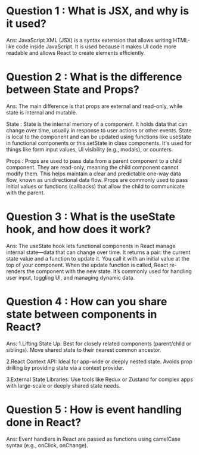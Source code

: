 # Question 1 : What is JSX, and why is it used?

Ans: 
JavaScript XML (JSX) is a syntax extension that allows writing HTML-like code inside JavaScript. It is used because it makes UI code more readable and allows React to create elements efficiently.

# Question 2 : What is the difference between State and Props?

Ans: 
The main difference is that props are external and read-only, while state is internal and mutable.

State : State is the internal memory of a component. It holds data that can change over time, usually in response to user actions or other events. State is local to the component and can be updated using functions like useState in functional components or this.setState in class components. It's used for things like form input values, UI visibility (e.g., modals), or counters.

Props : Props are used to pass data from a parent component to a child component. They are read-only, meaning the child component cannot modify them. This helps maintain a clear and predictable one-way data flow, known as unidirectional data flow. Props are commonly used to pass initial values or functions (callbacks) that allow the child to communicate with the parent.


# Question 3 : What is the useState hook, and how does it work?

Ans: The useState hook lets functional components in React manage internal state—data that can change over time. It returns a pair: the current state value and a function to update it. You call it with an initial value at the top of your component. When the update function is called, React re-renders the component with the new state. It’s commonly used for handling user input, toggling UI, and managing dynamic data.

# Question 4 : How can you share state between components in React?

Ans: 
1.Lifting State Up: Best for closely related components (parent/child or siblings). Move shared state to their nearest common ancestor.

2.React Context API: Ideal for app-wide or deeply nested state. Avoids prop drilling by providing state via a context provider.

3.External State Libraries: Use tools like Redux or Zustand for complex apps with large-scale or deeply shared state needs.

# Question 5 : How is event handling done in React?

Ans: 
Event handlers in React are passed as functions using camelCase syntax (e.g., onClick, onChange).
